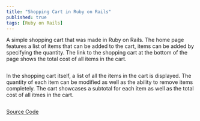 ```yaml
---
title: "Shopping Cart in Ruby on Rails"
published: true
tags: [Ruby on Rails]
---
```

A simple shopping cart that was made in Ruby on Rails. The home page features a list of items that can be added to the cart, items can be added by specifying the quantity.
The link to the shopping cart at the bottom of the page shows the total cost of all items in the cart. 

<img src="{{ site.url }}{{ site.baseurl }}/images/rails/home_page.png" alt="">

In the shopping cart itself, a list of all the items in the cart is displayed. The quantity of each item can be modified as well as the ability to remove items completely.
The cart showcases a subtotal for each item as well as the total cost of all itmes in the cart.

<img src="{{ site.url }}{{ site.baseurl }}/images/rails/shopping_cart.png" alt="">


[Source Code](https://github.com/nikodems/ShoppingCart)